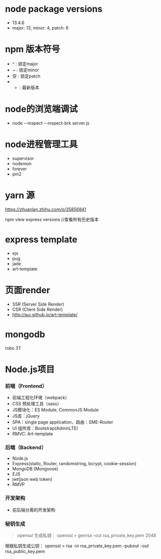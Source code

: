 # node package versions
- 13.4.6
- major: 13, minor: 4, patch: 6
# npm 版本符号
- ^ : 锁定major
- ~ : 锁定minor
- 空 : 锁定patch
- * : 最新版本

# node的浏览端调试
- node --inspect --inspect-brk server.js

# node进程管理工具
- supervisor
- nodemon
- forever
- pm2

# yarn 源
https://zhuanlan.zhihu.com/p/35856841

npm view express versions  //查看所有历史版本
# express template
- ejs
- pug
- jade
- art-template

# 页面render
- SSR (Server Side Render)
- CSR (Client Side Render)
- http://aui.github.io/art-template/

# mongodb
robo 3T

# Node.js项目
### 前端（Frontend）
- 前端工程化环境（webpack）
- CSS 预处理工具（sass）
- JS模块化：ES Module, CommonJS Module
- JS库：jQuery
- SPA：single page application，路由：SME-Router
- UI 组件库：Bootstrap(AdminLTE)
- RMVC: Art-template

### 后端（Backend）
- Node.js
- Express(static, Router, randomstring, bcrypt, cookie-session)
- MongoDB (Mongoose)
- EJS
- jwt(json web token)
- RMVP

### 开发架构
- 前后端分离的开发架构

### 秘钥生成
> openssl
生成私钥：
openssl > genrsa -out rsa_private_key.pem 2048

根据私钥生成公钥：
openssl > rsa -in rsa_private_key.pem -pubout -out rsa_public_key.pem